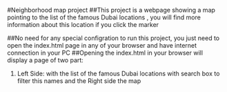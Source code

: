#Neighborhood map project
##This project is a webpage showing a map pointing to the list of the famous Dubai locations ,
you will find more information about this location if you click the marker

##No need for any special configration to run this project, you just need to open the index.html page in any of your browser and have internet connection in your PC
##Opening the index.html  in your browser will display a page of two part:
  1. Left Side: with the list of the famous Dubai locations with search box to filter this names
 and the Right side the map